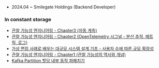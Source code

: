 - 2024.04 ~ Smilegate Holdings (Backend Developer)

### In constant storage

<!-- BLOG-POST-LIST:START -->
- [관찰 가능성 엔지니어링 - Chapter3 &lpar;자동 계측&rpar;](https://k-diger.github.io/posts/opentelemetry03/)
- [관찰 가능성 엔지니어링 - Chapter2 &lpar;OpenTelemetry 시그널 - 분산 추적, 메트릭, 로그&rpar;](https://k-diger.github.io/posts/opentelemetry02/)
- [가상 면접 사례로 배우는 대규모 시스템 설계 기초 - 사용자 수에 따른 규모 확장성](https://k-diger.github.io/posts/systemdesign01/)
- [관찰 가능성 엔지니어링 - Chapter1 &lpar;관찰 가능성의 역사와 개념&rpar;](https://k-diger.github.io/posts/opentelemetry01/)
- [Kafka Partition 할당 내부 동작 파해치기](https://k-diger.github.io/posts/KafkaAssignor/)
<!-- BLOG-POST-LIST:END -->
